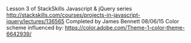 Lesson 3 of StackSkills Javascript & jQuery series
http://stackskills.com/courses/projects-in-javascript-jquery/lectures/136565
Completed by James Bennett 08/06/15
Color scheme influenced by: https://color.adobe.com/Theme-1-color-theme-6642939/
